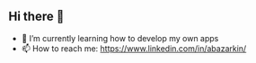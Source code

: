## Hi there 👋
- 🌱 I’m currently learning how to develop my own apps
- 📫 How to reach me: https://www.linkedin.com/in/abazarkin/
